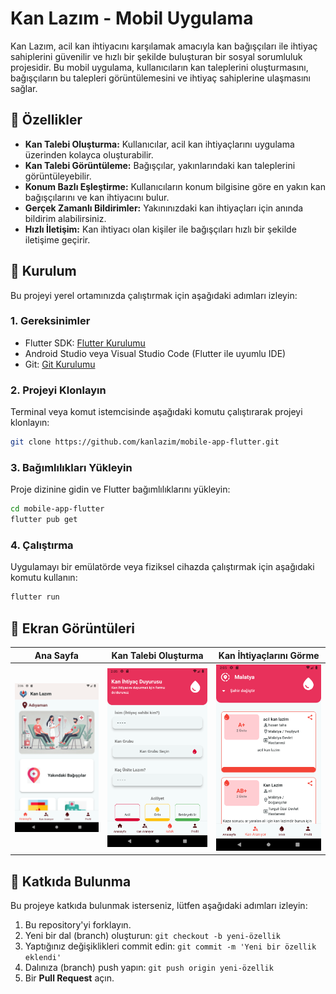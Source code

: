 # Kan Lazım - Mobil Uygulama

Kan Lazım, acil kan ihtiyacını karşılamak amacıyla kan bağışçıları ile ihtiyaç sahiplerini güvenilir ve hızlı bir şekilde buluşturan bir sosyal sorumluluk projesidir. Bu mobil uygulama, kullanıcıların kan taleplerini oluşturmasını, bağışçıların bu talepleri görüntülemesini ve ihtiyaç sahiplerine ulaşmasını sağlar.

## 📱 Özellikler

- **Kan Talebi Oluşturma:** Kullanıcılar, acil kan ihtiyaçlarını uygulama üzerinden kolayca oluşturabilir.
- **Kan Talebi Görüntüleme:** Bağışçılar, yakınlarındaki kan taleplerini görüntüleyebilir.
- **Konum Bazlı Eşleştirme:** Kullanıcıların konum bilgisine göre en yakın kan bağışçılarını ve kan ihtiyacını bulur.
- **Gerçek Zamanlı Bildirimler:** Yakınınızdaki kan ihtiyaçları için anında bildirim alabilirsiniz.
- **Hızlı İletişim:** Kan ihtiyacı olan kişiler ile bağışçıları hızlı bir şekilde iletişime geçirir.

## 🚀 Kurulum

Bu projeyi yerel ortamınızda çalıştırmak için aşağıdaki adımları izleyin:

### 1. Gereksinimler

- Flutter SDK: [Flutter Kurulumu](https://flutter.dev/docs/get-started/install)
- Android Studio veya Visual Studio Code (Flutter ile uyumlu IDE)
- Git: [Git Kurulumu](https://git-scm.com/downloads)

### 2. Projeyi Klonlayın

Terminal veya komut istemcisinde aşağıdaki komutu çalıştırarak projeyi klonlayın:

```bash
git clone https://github.com/kanlazim/mobile-app-flutter.git
```

### 3. Bağımlılıkları Yükleyin

Proje dizinine gidin ve Flutter bağımlılıklarını yükleyin:

```bash
cd mobile-app-flutter
flutter pub get
```

### 4. Çalıştırma

Uygulamayı bir emülatörde veya fiziksel cihazda çalıştırmak için aşağıdaki komutu kullanın:

```bash
flutter run
```

## 📸 Ekran Görüntüleri

| Ana Sayfa                            | Kan Talebi Oluşturma                               | Kan İhtiyaçlarını Görme                                    |
| ------------------------------------ | -------------------------------------------------- | ---------------------------------------------------------- |
| ![Ana Sayfa](./screenshots/home.png) | ![Kan Talebi Oluşturma](./screenshots/request.png) | ![Kan İhtiyaçlarını Görme](./screenshots/request_list.png) |

## 🤝 Katkıda Bulunma

Bu projeye katkıda bulunmak isterseniz, lütfen aşağıdaki adımları izleyin:

1. Bu repository'yi forklayın.
2. Yeni bir dal (branch) oluşturun: `git checkout -b yeni-özellik`
3. Yaptığınız değişiklikleri commit edin: `git commit -m 'Yeni bir özellik eklendi'`
4. Dalınıza (branch) push yapın: `git push origin yeni-özellik`
5. Bir **Pull Request** açın.
